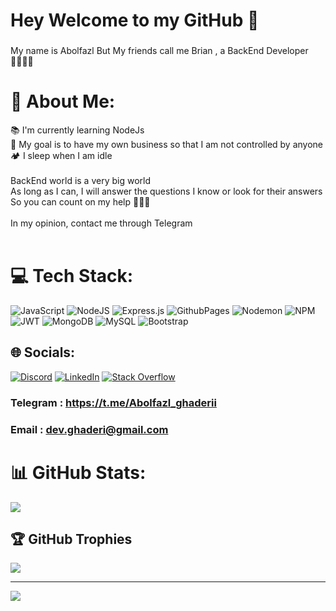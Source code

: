 <h1 align="left">Hey    Welcome to my GitHub 👋</h1>

###

<p align="left">My name is Abolfazl But My friends call me Brian , a BackEnd Developer 🧑🏼‍💻🔐</p>


###
# 💫 About Me:
📚 I'm currently learning NodeJs<br>🎯 My goal is to have my own business so that I am not controlled by anyone<br>🏕️ I sleep when I am idle<br><br>BackEnd world is a very big world<br>As long as I can, I will answer the questions I know or look for their answers <br>So you can count on my help 💪🏼😉<br><br>
In my opinion, contact me through Telegram  <br><br>


# 💻 Tech Stack:
![JavaScript](https://img.shields.io/badge/javascript-%23323330.svg?style=for-the-badge&logo=javascript&logoColor=%23F7DF1E) ![NodeJS](https://img.shields.io/badge/node.js-6DA55F?style=for-the-badge&logo=node.js&logoColor=white) ![Express.js](https://img.shields.io/badge/express.js-%23404d59.svg?style=for-the-badge&logo=express&logoColor=%2361DAFB) ![GithubPages](https://img.shields.io/badge/github%20pages-121013?style=for-the-badge&logo=github&logoColor=white) ![Nodemon](https://img.shields.io/badge/NODEMON-%23323330.svg?style=for-the-badge&logo=nodemon&logoColor=%BBDEAD) ![NPM](https://img.shields.io/badge/NPM-%23CB3837.svg?style=for-the-badge&logo=npm&logoColor=white)  ![JWT](https://img.shields.io/badge/JWT-black?style=for-the-badge&logo=JSON%20web%20tokens) ![MongoDB](https://img.shields.io/badge/MongoDB-%234ea94b.svg?style=for-the-badge&logo=mongodb&logoColor=white) ![MySQL](https://img.shields.io/badge/mysql-%2300000f.svg?style=for-the-badge&logo=mysql&logoColor=white)  ![Bootstrap](https://img.shields.io/badge/bootstrap-%238511FA.svg?style=for-the-badge&logo=bootstrap&logoColor=white) 

## 🌐 Socials:
[![Discord](https://img.shields.io/badge/Discord-%237289DA.svg?logo=discord&logoColor=white)](https://discordapp.com/users/1184868428700471422) [![LinkedIn](https://img.shields.io/badge/LinkedIn-%230077B5.svg?logo=linkedin&logoColor=white)](https://www.linkedin.com/in/abolfazl-ghaderi-04769a290) [![Stack Overflow](https://img.shields.io/badge/-Stackoverflow-FE7A16?logo=stack-overflow&logoColor=white)](https://stackoverflow.com/users/22877362)
  

### Telegram :  https://t.me/Abolfazl_ghaderii
### Email :  dev.ghaderi@gmail.com 


# 📊 GitHub Stats:
![](https://github-readme-stats.vercel.app/api?username=AbolfazlGhaderi&theme=dark&hide_border=true&include_all_commits=false&count_private=false)<br/>


## 🏆 GitHub Trophies
![](https://github-profile-trophy.vercel.app/?username=AbolfazlGhaderi&theme=flat&no-frame=false&no-bg=true&margin-w=4)



---
[![](https://visitcount.itsvg.in/api?id=AbolfazlGhaderi&icon=1&color=0)](https://visitcount.itsvg.in)

<!-- Proudly created with GPRM ( https://gprm.itsvg.in ) -->
